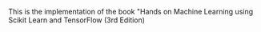 This is the implementation of the book "Hands on Machine Learning using Scikit Learn and TensorFlow (3rd Edition)